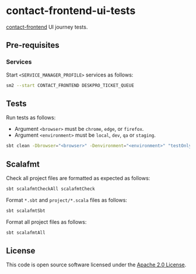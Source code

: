 # contact-frontend-ui-tests

[contact-frontend](https://github.com/hmrc/contact-frontend) UI journey tests.

## Pre-requisites

### Services

Start `<SERVICE_MANAGER_PROFILE>` services as follows:

```bash
sm2 --start CONTACT_FRONTEND DESKPRO_TICKET_QUEUE
```

## Tests

Run tests as follows:

* Argument `<browser>` must be `chrome`, `edge`, or `firefox`.
* Argument `<environment>` must be `local`, `dev`, `qa` or `staging`.

```bash
sbt clean -Dbrowser="<browser>" -Denvironment="<environment>" "testOnly uk.gov.hmrc.ui.specs.*" testReport
```

## Scalafmt

Check all project files are formatted as expected as follows:

```bash
sbt scalafmtCheckAll scalafmtCheck
```

Format `*.sbt` and `project/*.scala` files as follows:

```bash
sbt scalafmtSbt
```

Format all project files as follows:

```bash
sbt scalafmtAll
```

## License

This code is open source software licensed under the [Apache 2.0 License]("http://www.apache.org/licenses/LICENSE-2.0.html").

